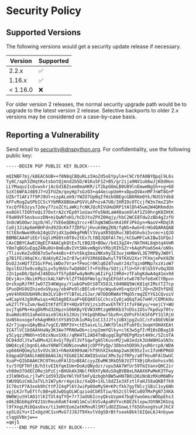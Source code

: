# Security Policy

## Supported Versions

The following versions would get a security update release if necessary.

| Version  | Supported          |
| -------- | ------------------ |
| 2.2.x    | :white_check_mark: |
| 1.16.x   | :white_check_mark: |
| < 1.16.0 | :x:                |

For older version 2 releases, the normal security upgrade path would
be to upgrade to the latest version 2 release.  Selective backports to
older 2.x versions may be considered on a case-by-case basis.

## Reporting a Vulnerability

Send email to security@dnspython.org.  For confidentiality, use the following public key:

```
-----BEGIN PGP PUBLIC KEY BLOCK-----

mQINBF7mj/kBEAC6UB++f8N8qCBQuRLzIHoZd5oEYpylm+C9CrbfA0BYQpql9L6s
Ty8C/aph3ZHqtKutsbotQjmnd2b5D/W1Ku5F1Z+B5/gr2ija9NV1u66wJjKOdHon
LLYMaquzIcQvwxkrjAcGd1BZsem0maHKR/iT2bpGOmLB0U89lnEmwmNgSh+vg+68
SzXl6WFAJd89J7+UIFUZm/qoyHp7sGzO3+q44ecupUeH+xDpuQVAxnMF7nWT8G+P
UZ6rT1AFz7f9PJ9Ul+szpALem9/YWZO7UpBqIfHzbOBEgcGB6RKm0Yk/RUSSYdk8
kFFvRogZwSPbIC5cYYbMRX8BGmaPGVVLAPnzvA7U0/3XRIOc0TCcjfW3n7mxZ1R+
YxcQfF63zys72dey77zoZCtLaWKifcNKJQcRIVUHoDRP1YAlDh45wm2W4QKKmdUn
eo8Ghl7IOhYeQi37OxtrA2cYEp0Y1oUaxYFo5NdLaW40asm9lAf1ZS9hrgK0ZHtK
F9aN9VFSmsbuvzDN+miQwNfoH1/hCDJtoZPXZ0Hqjy/hbC2WCE8Tdw2zBb4gZzfO
3nOcWSOOwrJqz0/Hl/7VE6eQDKq3rcc+BlhqW3WDxnK41RFJPkGyn+NauV+RDqlR
CoOj3JiAp6mH8HFdnd92OcKkf7ZDFU/jHvuk6WgZKN/fgNS+AwG+ErHGdQARAQAB
tCtEbnNweXRob24gU2VjdXJpdHkgPHNlY3VyaXR5QGRuc3B5dGhvbi5vcmc+iQJO
BBMBCAA4FiEErlGglzMd8tn0T8v2tEx7LtBQJQ8FAl7mj/kCGwMFCwkIBwIGFQoJ
CAsCBBYCAwECHgECF4AACgkQtEx7LtBQJQ+BOw//b413gZ4+/NkTH4L8qbtq4VmR
Y8m7qBG5uEqqZ4Nu0U+8m6uBvIVtSNkvmNgVvYRbjRIhSZr+bAqhPUa65m4/oN9s
/TliovKeZv0087o5wfe4eBs+4Yvt6kq5mazNKxHyIE3uvjmHNmVL3E7MPByJW0Yl
g7B1FEi90qCKc/8UAVyRZJeZr87wj4YV2R66EBwhylT9TKXU2Xxr7FXmjePeX9ZN
DsO2JxHQf7ZIGcFPeLsWDo7Vra+TPeoCr0Klq0Z4TvwXr24zTqin0MNp7xzXioW7
OpslEUJ5e8ce8g1Lyv5y9UUv7wQd6OClf+FXd9a/SQtjiflU+hFr8lG55YvOq3DO
JZn1peD8/QphdJ46DUuYf5fp8AFw4yNnMca6IiFgJ19Rd+zTFahgKdwA4q41ex9d
DEvjAs+JNuiKPbzckALYAPrklZfTk6OFWolg/XqSEFGdtxtw6787efe8xKlYBpvn
Q+zkxpRJfMfJwO7Z54KWgoy/YiwbGPeDtS8TX5OJLt04NBQ5WcK81qtIMstTZ7cp
SPuoDHS9UIhiedvG9yay/ob4Pe9lcBECv6+YpcWqu6vHS+qdzUflJQ+nZHIhfQXE
ymV4hRXOUbH9Rc8m3LViB+YYlBToLzSJar/W7DDORWAVfMqO5rmqZEYYG1CQvoiV
w4CapV4Jg9URwiqs+HG5Ag0EXuaP+QEQAOlGCchcxIy0jaQ6qTaG7eHF/CEMhk0u
wkZ7lfFsZvm/6wUItKfdfC0Y+HQx9fUVjzs1dtwvEhTKY1tfxF6Kyu/+oejCY+WU
ovjTq6PN+HxgDkMhd32HpznS06KByYEVW3XMtzgW9KKb37nDSs1OSv7kpdvp70tv
8uaNds95S1aReGVaio9lHikSJXUsjYH1pQhRbwr5bzR+LQVPsFhlKSF6PY31lRjU
UxN5koxogefehAgHRKktXYS89IUk1uM4yIoC13JJfsjUBXjpgZu1C/cFx8bEVNiW
42r7jugvuQAyBba7vgCE/BRP3V+ctE5asxLlLJWKfDlmiFFubFEc3oqmYOH4XEAt
ICA7lVC1bOAAhHaNy3K3Ae7PRNOwDb+cinpImmYQlky+clK3wSgfIrM10sDBag10
y5CyqziMN6h+n50zxNuxSX6//qRH4TL2AD4TmBugqC8gP0EPgMzot4H9c/SZcoTA
OC04ddlJtwTwDMx42C4vGjT0yXl3VfSqwfgA5lKusnM2jw82edzk3UdW8HSaSN3x
QWQ4cyEjbgnEL4AuY8RWTCHDNiovwN4jcDPfPyQp/3DbnxhDD9kJyuR6rcp8/WDA
vp666HQUmySz5vVUs1K1+hNeXA909aW/hT9hhXIkeAmp2wm3K95zIvc1foHKPR6O
EdqpaQFQA6LhABEBAAGJAjYEGAEIACAWIQSuUaCXMx3y2fRPy/a0THsu0FAlDwUC
XuaP+QIbDAAKCRC0THsu0FAlD1nBEACcyyZEwMK3RkD5BJVZTTXBjGRxUohvsx9G
tv/5YQFTHfjB/h5tvEI6fqmIUm+DoAzQNydzr/vpu5AA7WfUr59TmIVanvQHC2ir
vh08m37OdECORejbPzCj+BHUkAk3NblfKRXYyNduS0qBVB8eLRAAX6PwMeK3TFwy
z3lW9H5uLrj7wPc1d5932DeYWlYUF5mFyQzbgbhBW5wHN7B0iD6iNnBzMXoM6WRv
tWU9QGzCmbJaTVLh1W7yArr4qnibz/XaQ0+1XLl6dZIe3XFztlFaHJ58aQKBf7k9
IC70stP7A3xeb9hCttPJI4qPl6YJwiPp0OeMy5H+KPcfkk7gyTNlcjSBiC1vy6Nh
vpjLKJrTwEftfc8B+p0JwQGgOLWCqziodCbR5Tiw/6S2cSl94Cu8OTMxPgN7JXKA
0W0WjutHlAO1tlKITUl4qTYQ+7r7JaOU6IcnyQksUzpm47bqEYwoGmscWObpEhs3
e862BGb8qdY821UcReukRaKf4nW11mCul6VSvApaRVYxcK8EZklxpwJOtNKIKUzq
l9fXngLMi6Qas6xx/ti3eHtEom2atKMnuRlSM7idOZZGowLtf65GhxogVsuFJhCX
sp5LOiYu+1IxUgzHC1snMvG7JJ8JT9XkvlVdgSDrBtfseekBkkl6IQeL6J4nbywe
clqgUVNxjw==
=qmj5
-----END PGP PUBLIC KEY BLOCK-----
```

